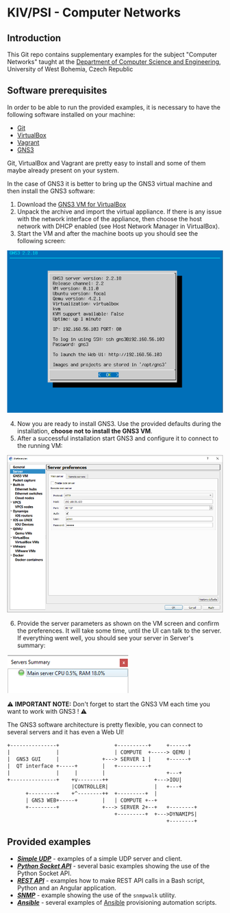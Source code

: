 # KIV/PSI - Computer Networks

## Introduction

This Git repo contains supplementary examples for the subject "Computer Networks" taught at the [Department of Computer Science and Engineering](http://www.kiv.zcu.cz/), University of West Bohemia, Czech Republic

## Software prerequisites

In order to be able to run the provided examples, it is necessary to have the following software installed on your machine:

* [Git](https://git-scm.com/)
* [VirtualBox](https://www.virtualbox.org/)
* [Vagrant](https://www.vagrantup.com/)
* [GNS3](https://www.gns3.com/)

Git, VirtualBox and Vagrant are pretty easy to install and some of them maybe already present on your system.

In the case of GNS3 it is better to bring up the GNS3 virtual machine and then install the GNS3 software:

1. Download the [GNS3 VM for VirtualBox](https://www.gns3.com/software/download-vm)
2. Unpack the archive and import the virtual appliance. If there is any issue with the network interface of the appliance, then choose the host network with DHCP enabled (see Host Network Manager in VirtualBox).
3. Start the VM and after the machine boots up you should see the following screen:

![GNS3vm.png](images/GNS3vm.png)

4. Now you are ready to install GNS3. Use the provided defaults during the installation, **choose not to install the GNS3 VM**.
5. After a successful installation start GNS3 and configure it to connect to the running VM:

![GNS3ui.png](images/GNS3ui.png)

6. Provide the server parameters as shown on the VM screen and confirm the preferences. It will take some time, until the UI can talk to the server. If everything went well, you should see your server in Server's summary:

![GNS3ui-server.png](images/GNS3ui-server.png)

⚠️ **IMPORTANT NOTE:** Don't forget to start the GNS3 VM each time you want to work with GNS3 ! ⚠️

The GNS3 software architecture is pretty flexible, you can connect to several servers and it has even a Web UI!

```
+---------------+                  +----------+     +------+
|               |                  | COMPUTE  +-----> QEMU |
|  GNS3 GUI     |              +---> SERVER 1 |     +------+
|  QT interface +-----+        |   +----------+
|               |     |        |                    +---+
+---------------+    +v--------++               +--->IOU|
                     |CONTROLLER|               |   +---+
      +---------+    +^--------++  +---------+  |
      | GNS3 WEB+-----+        |   | COMPUTE +--+
      +---------+              +---> SERVER 2+--+   +--------+
                                   +---------+  +--->DYNAMIPS|
                                                    +--------+
```

## Provided examples

* [***Simple UDP***](udp-simple) - examples of a simple UDP server and client.
* [***Python Socket API***](python-sockets) - several basic examples showing the use of the Python Socket API.
* [***REST API***](rest-api) - examples how to make REST API calls in a Bash script, Python and an Angular application.
* [***SNMP***](snmp) - example showing the use of the ```snmpwalk``` utility.
* [***Ansible***](ansible) - several examples of [Ansible](https://www.ansible.com/) provisioning automation scripts.